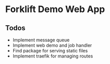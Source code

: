 # Forklift Demo Web App

## Todos
- Implement message queue
- Implement web demo and job handler
- Find package for serving static files
- Implement traefik for managing routes